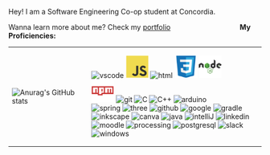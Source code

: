 Hey! I am a Software Engineering Co-op student at Concordia.  

Wanna learn more about me? Check my [portfolio](https://leonkojakian.onrender.com)&nbsp;&nbsp;&nbsp;&nbsp;&nbsp;&nbsp;&nbsp;&nbsp;&nbsp;&nbsp;&nbsp;&nbsp;&nbsp;&nbsp;&nbsp;&nbsp;&nbsp;&nbsp;&nbsp;&nbsp;&nbsp;&nbsp;&nbsp;&nbsp;&nbsp;&nbsp;&nbsp;&nbsp;&nbsp;&nbsp;&nbsp;&nbsp;&nbsp;&nbsp; **My Proficiencies:**  


<table>
  <tr>
    <td>
      <img src="https://github-readme-stats.vercel.app/api?username=leonlolleonlol&hide=contribs,stars&&rank_icon=github&bg_color=30,e96443,904e95&title_color=fff&text_color=fff&include_all_commits=true" alt="Anurag's GitHub stats"/>
    </td>
    <td>
      <p align="left">
        <img src="https://cdn.jsdelivr.net/gh/devicons/devicon/icons/vscode/vscode-original.svg" alt="vscode" width="45" height="45"/>
        <img src="https://raw.githubusercontent.com/devicons/devicon/master/icons/javascript/javascript-original.svg" alt="javascript" width="45" height="45" />
        <img src="https://cdn.jsdelivr.net/gh/devicons/devicon/icons/html5/html5-original.svg" alt="html" width="45" height="45"/>
        <img src="https://raw.githubusercontent.com/devicons/devicon/master/icons/css3/css3-original.svg" alt="css3" width="45" height="45" />
        <img src="https://raw.githubusercontent.com/devicons/devicon/master/icons/nodejs/nodejs-original-wordmark.svg" alt="nodejs" width="45" height="45" /> <br>
        <img src="https://raw.githubusercontent.com/devicons/devicon/master/icons/npm/npm-original-wordmark.svg" alt="npm" width="45" height="45" />
        <img src="https://cdn.jsdelivr.net/gh/devicons/devicon/icons/git/git-original.svg" alt="git" width="45" height="45"/>
        <img src="https://cdn.jsdelivr.net/gh/devicons/devicon@latest/icons/c/c-original.svg" alt="C" width="45" height="45"/>
        <img src="https://cdn.jsdelivr.net/gh/devicons/devicon@latest/icons/cplusplus/cplusplus-original.svg"  alt="C++" width="45" height="45"/>
        <img src="https://cdn.jsdelivr.net/gh/devicons/devicon/icons/arduino/arduino-original.svg" alt="arduino" width="45" height="45"/> <br>
        <img src="https://cdn.jsdelivr.net/gh/devicons/devicon@latest/icons/spring/spring-original-wordmark.svg" alt="spring" width="45" height="45"/>
        <img src="https://cdn.jsdelivr.net/gh/devicons/devicon@latest/icons/threejs/threejs-original-wordmark.svg" alt="three" width="45" height="45"/>
        <img src="https://cdn.jsdelivr.net/gh/devicons/devicon/icons/github/github-original.svg" alt="github" width="45" height="45"/>
        <img src="https://cdn.jsdelivr.net/gh/devicons/devicon/icons/google/google-original.svg" alt="google" width="45" height="45"/>
        <img src="https://cdn.jsdelivr.net/gh/devicons/devicon/icons/gradle/gradle-original.svg" alt="gradle" width="45" height="45"/> <br>
        <img src="https://cdn.jsdelivr.net/gh/devicons/devicon/icons/inkscape/inkscape-original.svg" alt="inkscape" width="45" height="45"/>
        <img src="https://cdn.jsdelivr.net/gh/devicons/devicon@latest/icons/canva/canva-original.svg" alt="canva" width="45" height="45"/>
        <img src="https://cdn.jsdelivr.net/gh/devicons/devicon/icons/java/java-original.svg" alt="java" width="45" height="45"/>
        <img src="https://cdn.jsdelivr.net/gh/devicons/devicon@latest/icons/intellij/intellij-original.svg" alt="intelliJ" width="45" height="45"/>
        <img src="https://cdn.jsdelivr.net/gh/devicons/devicon/icons/linkedin/linkedin-original.svg" alt="linkedin" width="45" height="45"/>  <br>
        <img src="https://cdn.jsdelivr.net/gh/devicons/devicon/icons/moodle/moodle-original.svg" alt="moodle" width="45" height="45"/>
        <img src="https://cdn.jsdelivr.net/gh/devicons/devicon/icons/processing/processing-original.svg" alt="processing" width="45" height="45"/>
        <img src="https://cdn.jsdelivr.net/gh/devicons/devicon/icons/postgresql/postgresql-original.svg" alt="postgresql" width="45" height="45"/>
        <img src="https://cdn.jsdelivr.net/gh/devicons/devicon/icons/slack/slack-original.svg" alt="slack" width="45" height="45"/>
        <img src="https://cdn.jsdelivr.net/gh/devicons/devicon/icons/windows8/windows8-original.svg" alt="windows" width="45" height="45"/>
      </p>
    </td>
  </tr>
</table>
